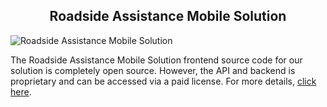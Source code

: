 <h2 style="text-align:center">Roadside Assistance Mobile Solution</h2>

![Roadside Assistance Mobile Solution](https://admin.ninjascode.com/) 

The Roadside Assistance Mobile Solution frontend source code for our solution is completely open source. However, the API and backend is proprietary and can be accessed via a paid license. For more details, <a href="https://enatega.com/?utm_source=github&utm_medium=repo&utm_campaign=patricia-full-stack-roadside-assistance-solution" target="_blank">click here</a>.
